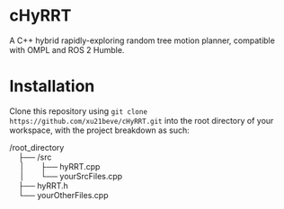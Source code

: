# cHyRRT
A C++ hybrid rapidly-exploring random tree motion planner, compatible with OMPL and ROS 2 Humble.

# Installation
Clone this repository using `git clone https://github.com/xu21beve/cHyRRT.git` into the root directory of your workspace, with the project breakdown as such:

/root_directory  <br />
&nbsp;&nbsp;&nbsp;&nbsp;├── /src <br />
&nbsp;&nbsp;&nbsp;&nbsp; |&nbsp;&nbsp;&nbsp;&nbsp;&nbsp;&nbsp;&nbsp;&nbsp;├── hyRRT.cpp <br />
&nbsp;&nbsp;&nbsp;&nbsp; |&nbsp;&nbsp;&nbsp;&nbsp;&nbsp;&nbsp;&nbsp;&nbsp;└── yourSrcFiles.cpp <br />
&nbsp;&nbsp;&nbsp;&nbsp;├── hyRRT.h <br />
&nbsp;&nbsp;&nbsp;&nbsp;└── yourOtherFiles.cpp <br />

